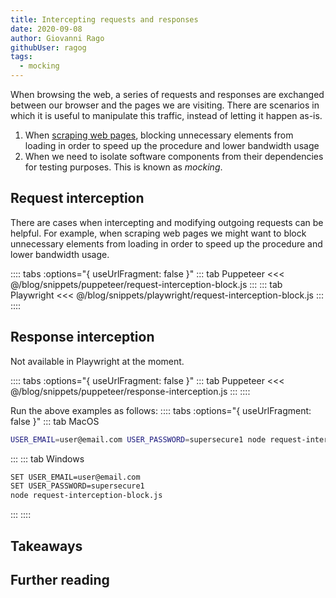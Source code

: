 ```yaml
---
title: Intercepting requests and responses
date: 2020-09-08
author: Giovanni Rago
githubUser: ragog
tags: 
  - mocking
---
```


When browsing the web, a series of requests and responses are exchanged between our browser and the pages we are visiting. There are scenarios in which it is useful to manipulate this traffic, instead of letting it happen as-is.

1. When [scraping web pages](basics-scraping.md), blocking unnecessary elements from loading in order to speed up the procedure and lower bandwidth usage
2. When we need to isolate software components from their dependencies for testing purposes. This is known as _mocking_.

## Request interception

There are cases when intercepting and modifying outgoing requests can be helpful. For example, when scraping web pages we might want to block unnecessary elements from loading in order to speed up the procedure and lower bandwidth usage.

:::: tabs :options="{ useUrlFragment: false }"
::: tab Puppeteer 
<<< @/blog/snippets/puppeteer/request-interception-block.js
:::
::: tab Playwright
<<< @/blog/snippets/playwright/request-interception-block.js
:::
::::

## Response interception

Not available in Playwright at the moment.

:::: tabs :options="{ useUrlFragment: false }"
::: tab Puppeteer 
<<< @/blog/snippets/puppeteer/response-interception.js
:::
::::

Run the above examples as follows:
:::: tabs :options="{ useUrlFragment: false }"
::: tab MacOS
```sh
USER_EMAIL=user@email.com USER_PASSWORD=supersecure1 node request-interception-block.js
```
:::
::: tab Windows
```sh
SET USER_EMAIL=user@email.com
SET USER_PASSWORD=supersecure1
node request-interception-block.js
```
:::
::::

## Takeaways

## Further reading
